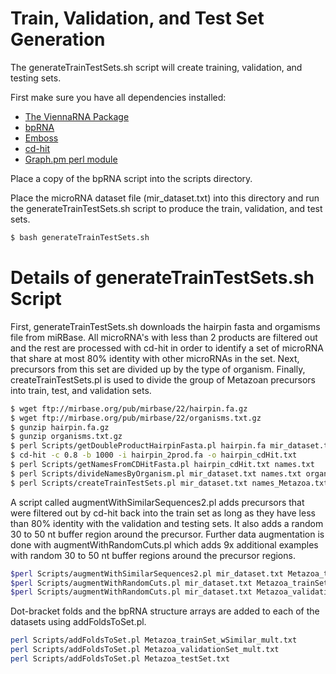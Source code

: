 
# Train, Validation, and Test Set Generation

The generateTrainTestSets.sh script will create training, validation, and testing sets.  

First make sure you have all dependencies installed:
* [The ViennaRNA Package](https://www.tbi.univie.ac.at/RNA/)
* [bpRNA](https://github.com/hendrixlab/bpRNA)
* [Emboss](http://emboss.open-bio.org/)
* [cd-hit](https://github.com/weizhongli/cdhit)
* [Graph.pm perl module](https://metacpan.org/pod/distribution/Graph/lib/Graph.pod)

Place a copy of the bpRNA script into the scripts directory.

Place the microRNA dataset file (mir_dataset.txt) into this directory and run the generateTrainTestSets.sh script to produce the train, validation, and test sets.

```sh
$ bash generateTrainTestSets.sh
```

# Details of generateTrainTestSets.sh Script

First, generateTrainTestSets.sh downloads the hairpin fasta and orgamisms file from miRBase.  All microRNA's with less than 2 products are filtered out and the rest are processed with cd-hit in order to identify a set of microRNA that share at most 80% identity with other microRNAs in the set.  Next, precursors from this set are divided up by the type of organism.  Finally, createTrainTestSets.pl is used to divide the group of Metazoan precursors into train, test, and validation sets.

```sh
$ wget ftp://mirbase.org/pub/mirbase/22/hairpin.fa.gz
$ wget ftp://mirbase.org/pub/mirbase/22/organisms.txt.gz
$ gunzip hairpin.fa.gz
$ gunzip organisms.txt.gz
$ perl Scripts/getDoubleProductHairpinFasta.pl hairpin.fa mir_dataset.txt hairpin_2prod.fa
$ cd-hit -c 0.8 -b 1000 -i hairpin_2prod.fa -o hairpin_cdHit.txt
$ perl Scripts/getNamesFromCDHitFasta.pl hairpin_cdHit.txt names.txt
$ perl Scripts/divideNamesByOrganism.pl mir_dataset.txt names.txt organisms.txt
$ perl Scripts/createTrainTestSets.pl mir_dataset.txt names_Metazoa.txt Metazoa
```

A script called augmentWithSimilarSequences2.pl adds precursors that were filtered out by cd-hit back into the train set as long as they have less than 80% identity with the validation and testing sets.  It also adds a random 30 to 50 nt buffer region around the precursor.  Further data augmentation is done with augmentWithRandomCuts.pl which adds 9x additional examples with random 30 to 50 nt buffer regions around the precursor regions. 

```sh
$perl Scripts/augmentWithSimilarSequences2.pl mir_dataset.txt Metazoa_trainSet.txt Metazoa_validationSet.txt Metazoa_testSet.txt hairpin_cdHit.txt.clstr hairpin.fa 
$perl Scripts/augmentWithRandomCuts.pl mir_dataset.txt Metazoa_trainSet_wSimilar.txt
$perl Scripts/augmentWithRandomCuts.pl mir_dataset.txt Metazoa_validationSet.txt
```

Dot-bracket folds and the bpRNA structure arrays are added to each of the datasets using addFoldsToSet.pl. 

```sh
perl Scripts/addFoldsToSet.pl Metazoa_trainSet_wSimilar_mult.txt
perl Scripts/addFoldsToSet.pl Metazoa_validationSet_mult.txt
perl Scripts/addFoldsToSet.pl Metazoa_testSet.txt
```
